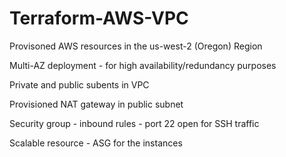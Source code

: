 # Terraform-AWS-VPC

Provisoned AWS resources in the us-west-2 (Oregon) Region 

Multi-AZ deployment - for high availability/redundancy purposes

Private and public subents in VPC 

Provisioned NAT gateway in public subnet

Security group - inbound rules - port 22 open for SSH traffic 

Scalable resource - ASG for the instances 
